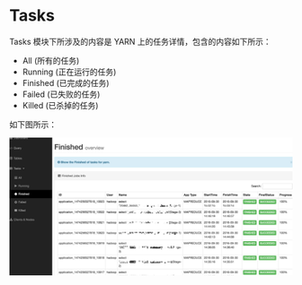 # Tasks

Tasks 模块下所涉及的内容是 YARN 上的任务详情，包含的内容如下所示：
  * All (所有的任务)
  * Running (正在运行的任务)
  * Finished (已完成的任务)
  * Failed (已失败的任务)
  * Killed (已杀掉的任务)

如下图所示：

![Tasks_Finished](../res/tasks_finished@2x.png)
